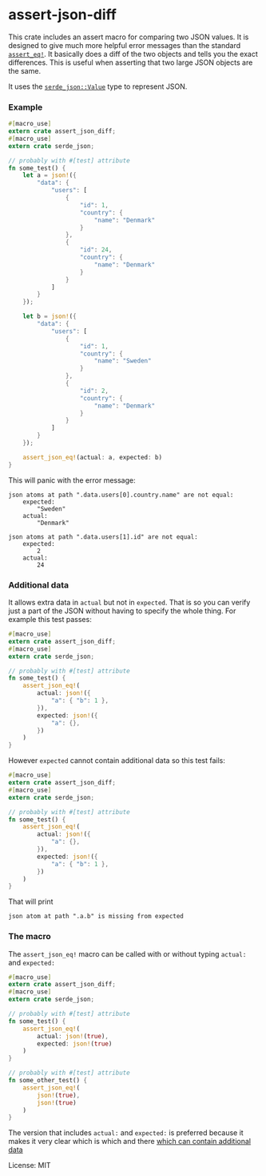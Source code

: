 # assert-json-diff

This crate includes an assert macro for comparing two JSON values. It is designed to give much
more helpful error messages than the standard [`assert_eq!`]. It basically does a diff of the
two objects and tells you the exact differences. This is useful when asserting that two large
JSON objects are the same.

It uses the [`serde_json::Value`] type to represent JSON.

[`serde_json::Value`]: https://docs.serde.rs/serde_json/value/enum.Value.html
[`assert_eq!`]: https://doc.rust-lang.org/std/macro.assert_eq.html

### Example

```rust
#[macro_use]
extern crate assert_json_diff;
#[macro_use]
extern crate serde_json;

// probably with #[test] attribute
fn some_test() {
    let a = json!({
        "data": {
            "users": [
                {
                    "id": 1,
                    "country": {
                        "name": "Denmark"
                    }
                },
                {
                    "id": 24,
                    "country": {
                        "name": "Denmark"
                    }
                }
            ]
        }
    });

    let b = json!({
        "data": {
            "users": [
                {
                    "id": 1,
                    "country": {
                        "name": "Sweden"
                    }
                },
                {
                    "id": 2,
                    "country": {
                        "name": "Denmark"
                    }
                }
            ]
        }
    });

    assert_json_eq!(actual: a, expected: b)
}
```

This will panic with the error message:

```
json atoms at path ".data.users[0].country.name" are not equal:
    expected:
        "Sweden"
    actual:
        "Denmark"

json atoms at path ".data.users[1].id" are not equal:
    expected:
        2
    actual:
        24
```

### Additional data

It allows extra data in `actual` but not in `expected`. That is so you can verify just a part
of the JSON without having to specify the whole thing. For example this test passes:

```rust
#[macro_use]
extern crate assert_json_diff;
#[macro_use]
extern crate serde_json;

// probably with #[test] attribute
fn some_test() {
    assert_json_eq!(
        actual: json!({
            "a": { "b": 1 },
        }),
        expected: json!({
            "a": {},
        })
    )
}
```

However `expected` cannot contain additional data so this test fails:

```rust
#[macro_use]
extern crate assert_json_diff;
#[macro_use]
extern crate serde_json;

// probably with #[test] attribute
fn some_test() {
    assert_json_eq!(
        actual: json!({
            "a": {},
        }),
        expected: json!({
            "a": { "b": 1 },
        })
    )
}
```

That will print

```
json atom at path ".a.b" is missing from expected
```

### The macro

The `assert_json_eq!` macro can be called with or without typing `actual:` and `expected:`

```rust
#[macro_use]
extern crate assert_json_diff;
#[macro_use]
extern crate serde_json;

// probably with #[test] attribute
fn some_test() {
    assert_json_eq!(
        actual: json!(true),
        expected: json!(true)
    )
}

// probably with #[test] attribute
fn some_other_test() {
    assert_json_eq!(
        json!(true),
        json!(true)
    )
}
```

The version that includes `actual:` and `expected:` is preferred because it makes it very clear
which is which and there [which can contain additional data](#additional-data)

License: MIT
